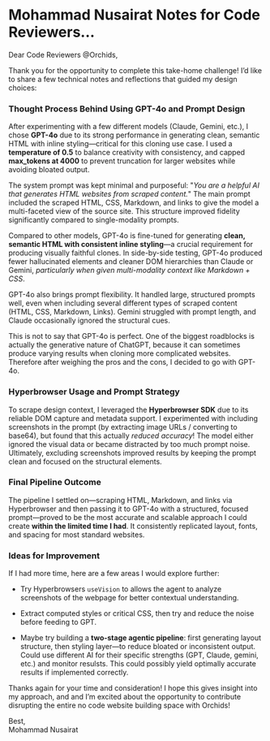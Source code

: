 # Mohammad Nusairat Notes for Code Reviewers...

Dear Code Reviewers @Orchids,

Thank you for the opportunity to complete this take-home challenge! I’d like to share a few technical notes and reflections that guided my design choices:

### Thought Process Behind Using GPT-4o and Prompt Design
After experimenting with a few different models (Claude, Gemini, etc.), I chose **GPT-4o** due to its strong performance in generating clean, semantic HTML with inline styling—critical for this cloning use case. I used a **temperature of 0.5** to balance creativity with consistency, and capped **max_tokens at 4000** to prevent truncation for larger websites while avoiding bloated output.

The system prompt was kept minimal and purposeful: "*You are a helpful AI that generates HTML websites from scraped content.*" The main prompt included the scraped HTML, CSS, Markdown, and links to give the model a multi-faceted view of the source site. This structure improved fidelity significantly compared to single-modality prompts.

Compared to other models, GPT-4o is fine-tuned for generating **clean, semantic HTML with consistent inline styling**—a crucial requirement for producing visually faithful clones. In side-by-side testing, GPT-4o produced fewer hallucinated elements and cleaner DOM hierarchies than Claude or Gemini, *particularly when given multi-modality context like Markdown + CSS*.

GPT-4o also brings prompt flexibility. It handled large, structured prompts well, even when including several different types of scraped content (HTML, CSS, Markdown, Links). Gemini struggled with prompt length, and Claude occasionally ignored the structural cues.

This is not to say that GPT-4o is perfect. One of the biggest roadblocks is actually the generative nature of ChatGPT, because it can sometimes produce varying results when cloning more complicated websites. Therefore after weighing the pros and the cons, I decided to go with GPT-4o.

### Hyperbrowser Usage and Prompt Strategy
To scrape design context, I leveraged the **Hyperbrowser SDK** due to its reliable DOM capture and metadata support. I experimented with including screenshots in the prompt (by extracting image URLs / converting to base64), but found that this actually *reduced accuracy*! The model either ignored the visual data or became distracted by too much prompt noise. Ultimately, excluding screenshots improved results by keeping the prompt clean and focused on the structural elements.

### Final Pipeline Outcome
The pipeline I settled on—scraping HTML, Markdown, and links via Hyperbrowser and then passing it to GPT-4o with a structured, focused prompt—proved to be the most accurate and scalable approach I could create **within the limited time I had**. It consistently replicated layout, fonts, and spacing for most standard websites.

### Ideas for Improvement
If I had more time, here are a few areas I would explore further:

- Try Hyperbrowsers `useVision` to allows the agent to analyze screenshots of the webpage for better contextual understanding.

- Extract computed styles or critical CSS, then try and reduce the noise before feeding to GPT.

- Maybe try building a **two-stage agentic pipeline**: first generating layout structure, then styling layer—to reduce bloated or inconsistent output. Could use different AI for their specific strengths (GPT, Claude, gemini, etc.) and monitor resulsts. This could possibly yield optimally accurate results if implemented correctly.

Thanks again for your time and consideration! I hope this gives insight into my approach, and and I’m excited about the opportunity to contribute disrupting the entire no code website building space with Orchids!

Best,  
Mohammad Nusairat